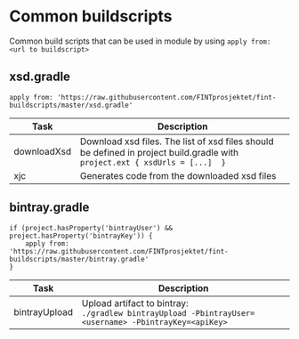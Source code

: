 # Common buildscripts

Common build scripts that can be used in module by using `apply from: <url to buildscript>`

## xsd.gradle

`apply from: 'https://raw.githubusercontent.com/FINTprosjektet/fint-buildscripts/master/xsd.gradle'`

| Task | Description |
|------|-------------|
| downloadXsd | Download xsd files. The list of xsd files should be defined in project build.gradle with `project.ext { xsdUrls = [...]  }` |
| xjc | Generates code from the downloaded xsd files |

## bintray.gradle

```
if (project.hasProperty('bintrayUser') && project.hasProperty('bintrayKey')) {
    apply from: 'https://raw.githubusercontent.com/FINTprosjektet/fint-buildscripts/master/bintray.gradle'
}
```

| Task | Description |
|------|-------------|
| bintrayUpload | Upload artifact to bintray:<br>`./gradlew bintrayUpload -PbintrayUser=<username> -PbintrayKey=<apiKey>` |
